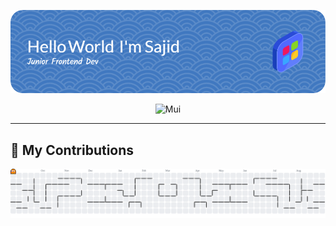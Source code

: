 ![Sajid Abdul Fatah](assets/github-header-image.png)

<div align="center">
  
<img src="assets/mui.gif" alt="Mui">

</div>

---

<h2 align="left">🐍 My Contributions</h2>

<picture>
  <source media="(prefers-color-scheme: dark)" srcset="https://raw.githubusercontent.com/SajidID/SajidID/output/pacman-contribution-graph-dark.svg">
  <source media="(prefers-color-scheme: light)" srcset="https://raw.githubusercontent.com/SajidID/SajidID/output/pacman-contribution-graph.svg">
  <img alt="pacman contribution graph" src="https://raw.githubusercontent.com/SajidID/SajidID/output/pacman-contribution-graph.svg">
</picture>

###




